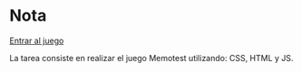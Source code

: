 # Nota

[Entrar al juego](https://darian-c95.github.io/Memotest/)

La tarea consiste en realizar el juego Memotest utilizando: CSS, HTML y JS.
